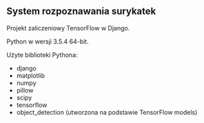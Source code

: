 ## System rozpoznawania surykatek

Projekt zaliczeniowy TensorFlow w Django.

Python w wersji 3.5.4 64-bit.

Użyte biblioteki Pythona:
- django
- matplotlib
- numpy
- pillow
- scipy
- tensorflow
- object_detection (utworzona na podstawie TensorFlow models)
